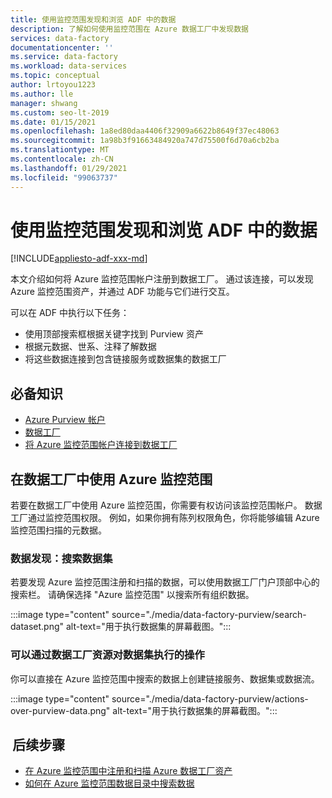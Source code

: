 ```yaml
---
title: 使用监控范围发现和浏览 ADF 中的数据
description: 了解如何使用监控范围在 Azure 数据工厂中发现数据
services: data-factory
documentationcenter: ''
ms.service: data-factory
ms.workload: data-services
ms.topic: conceptual
author: lrtoyou1223
ms.author: lle
manager: shwang
ms.custom: seo-lt-2019
ms.date: 01/15/2021
ms.openlocfilehash: 1a8ed80daa4406f32909a6622b8649f37ec48063
ms.sourcegitcommit: 1a98b3f91663484920a747d75500f6d70a6cb2ba
ms.translationtype: MT
ms.contentlocale: zh-CN
ms.lasthandoff: 01/29/2021
ms.locfileid: "99063737"
---
```

# <a name="discover-and-explore-data-in-adf-using-purview"></a>使用监控范围发现和浏览 ADF 中的数据

[!INCLUDE[appliesto-adf-xxx-md](includes/appliesto-adf-xxx-md.md)]

本文介绍如何将 Azure 监控范围帐户注册到数据工厂。 通过该连接，可以发现 Azure 监控范围资产，并通过 ADF 功能与它们进行交互。 

可以在 ADF 中执行以下任务： 
- 使用顶部搜索框根据关键字找到 Purview 资产 
- 根据元数据、世系、注释了解数据 
- 将这些数据连接到包含链接服务或数据集的数据工厂 

## <a name="prerequisites"></a>必备知识 
- [Azure Purview 帐户](../purview/create-catalog-portal.md) 
- [数据工厂](./quickstart-create-data-factory-portal.md) 
- [将 Azure 监控范围帐户连接到数据工厂](./connect-data-factory-to-azure-purview.md) 

## <a name="using-azure-purview-in-data-factory"></a>在数据工厂中使用 Azure 监控范围 

若要在数据工厂中使用 Azure 监控范围，你需要有权访问该监控范围帐户。 数据工厂通过监控范围权限。 例如，如果你拥有陈列权限角色，你将能够编辑 Azure 监控范围扫描的元数据。 

### <a name="data-discovery-search-datasets"></a>数据发现：搜索数据集 

若要发现 Azure 监控范围注册和扫描的数据，可以使用数据工厂门户顶部中心的搜索栏。 请确保选择 "Azure 监控范围" 以搜索所有组织数据。 

:::image type="content" source="./media/data-factory-purview/search-dataset.png" alt-text="用于执行数据集的屏幕截图。":::

### <a name="actions-that-you-can-perform-over-datasets-with-data-factory-resources"></a>可以通过数据工厂资源对数据集执行的操作 
你可以直接在 Azure 监控范围中搜索的数据上创建链接服务、数据集或数据流。

:::image type="content" source="./media/data-factory-purview/actions-over-purview-data.png" alt-text="用于执行数据集的屏幕截图。":::

##  <a name="nextsteps"></a>后续步骤 

- [在 Azure 监控范围中注册和扫描 Azure 数据工厂资产](../purview/register-scan-azure-synapse-analytics.md)
- [如何在 Azure 监控范围数据目录中搜索数据](../purview/how-to-search-catalog.md)